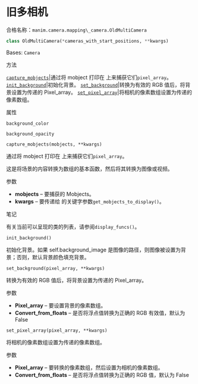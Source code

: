 # 旧多相机

合格名称：`manim.camera.mapping\_camera.OldMultiCamera`

```py
class OldMultiCamera(*cameras_with_start_positions, **kwargs)
```

Bases: `Camera`

方法

[`capture_mobjects`]()|通过将 mobject 打印在 上来捕获它们`pixel_array`。
[`init_background`]()|初始化背景。
[`set_background`]()|转换为有效的 RGB 值后，将背景设置为传递的 Pixel_array。
[`set_pixel_array`]()|将相机的像素数组设置为传递的像素数组。

属性

`background_color`

`background_opacity`



`capture_mobjects(mobjects, **kwargs)`

通过将 mobject 打印在 上来捕获它们`pixel_array`。

这是将场景的内容转换为数组的基本函数，然后将其转换为图像或视频。

参数

- **mobjects** – 要捕获的 Mobjects。
- **kwargs** – 要传递给 的关键字参数`get_mobjects_to_display()`。

笔记

有关当前可以呈现的类的列表，请参阅`display_funcs()`。


`init_background()`

初始化背景。如果 self.background_image 是图像的路径，则图像被设置为背景；否则，默认背景颜色填充背景。


`set_background(pixel_array, **kwargs)`

转换为有效的 RGB 值后，将背景设置为传递的 Pixel_array。

参数

- **Pixel_array** – 要设置背景的像素数组。
- **Convert_from_floats** – 是否将浮点值转换为正确的 RGB 有效值，默认为 False



`set_pixel_array(pixel_array, **kwargs)`

将相机的像素数组设置为传递的像素数组。

参数

- **Pixel_array** – 要转换的像素数组，然后设置为相机的像素数组。
- **Convert_from_floats** – 是否将浮点值转换为正确的 RGB 值，默认为 False
